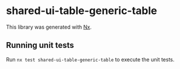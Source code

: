 # shared-ui-table-generic-table

This library was generated with [Nx](https://nx.dev).

## Running unit tests

Run `nx test shared-ui-table-generic-table` to execute the unit tests.

